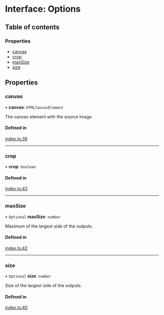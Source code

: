 # Interface: Options

## Table of contents

### Properties

- [canvas](Options.md#canvas)
- [crop](Options.md#crop)
- [maxSize](Options.md#maxsize)
- [size](Options.md#size)

## Properties

### canvas

• **canvas**: `HTMLCanvasElement`

The canvas element with the source image.

#### Defined in

[index.ts:38](https://github.com/javierbyte/base64-image-utils/blob/a78df0e/index.ts#L38)

___

### crop

• **crop**: `boolean`

#### Defined in

[index.ts:43](https://github.com/javierbyte/base64-image-utils/blob/a78df0e/index.ts#L43)

___

### maxSize

• `Optional` **maxSize**: `number`

Maximum of the largest side of the outputs.

#### Defined in

[index.ts:42](https://github.com/javierbyte/base64-image-utils/blob/a78df0e/index.ts#L42)

___

### size

• `Optional` **size**: `number`

Size of the largest side of the outputs.

#### Defined in

[index.ts:40](https://github.com/javierbyte/base64-image-utils/blob/a78df0e/index.ts#L40)
